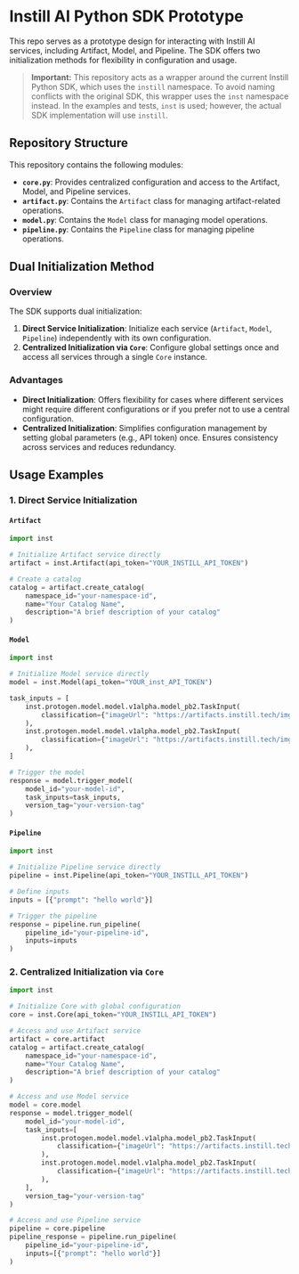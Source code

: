 # Instill AI Python SDK Prototype

This repo serves as a prototype design for interacting with Instill AI services, including Artifact, Model, and Pipeline. The SDK offers two initialization methods for flexibility in configuration and usage.

> **Important:** This repository acts as a wrapper around the current Instill Python SDK, which uses the `instill` namespace. To avoid naming conflicts with the original SDK, this wrapper uses the `inst` namespace instead. In the examples and tests, `inst` is used; however, the actual SDK implementation will use `instill`.

## Repository Structure

This repository contains the following modules:

- **`core.py`**: Provides centralized configuration and access to the Artifact, Model, and Pipeline services.
- **`artifact.py`**: Contains the `Artifact` class for managing artifact-related operations.
- **`model.py`**: Contains the `Model` class for managing model operations.
- **`pipeline.py`**: Contains the `Pipeline` class for managing pipeline operations.

## Dual Initialization Method

### Overview

The SDK supports dual initialization:
1. **Direct Service Initialization**: Initialize each service (`Artifact`, `Model`, `Pipeline`) independently with its own configuration.
2. **Centralized Initialization via `Core`**: Configure global settings once and access all services through a single `Core` instance.

### Advantages

- **Direct Initialization**: Offers flexibility for cases where different services might require different configurations or if you prefer not to use a central configuration.
- **Centralized Initialization**: Simplifies configuration management by setting global parameters (e.g., API token) once. Ensures consistency across services and reduces redundancy.

## Usage Examples

### 1. Direct Service Initialization

#### `Artifact`

```python
import inst

# Initialize Artifact service directly
artifact = inst.Artifact(api_token="YOUR_INSTILL_API_TOKEN")

# Create a catalog
catalog = artifact.create_catalog(
    namespace_id="your-namespace-id",
    name="Your Catalog Name",
    description="A brief description of your catalog"
)
```

#### `Model`

```python
import inst

# Initialize Model service directly
model = inst.Model(api_token="YOUR_inst_API_TOKEN")

task_inputs = [
    inst.protogen.model.model.v1alpha.model_pb2.TaskInput(
        classification={"imageUrl": "https://artifacts.instill.tech/imgs/dog.jpg"}
    ),
    inst.protogen.model.model.v1alpha.model_pb2.TaskInput(
        classification={"imageUrl": "https://artifacts.instill.tech/imgs/bear.jpg"}
    ),
]

# Trigger the model
response = model.trigger_model(
    model_id="your-model-id",
    task_inputs=task_inputs,
    version_tag="your-version-tag"
)
```

#### `Pipeline`

```python
import inst

# Initialize Pipeline service directly
pipeline = inst.Pipeline(api_token="YOUR_INSTILL_API_TOKEN")

# Define inputs
inputs = [{"prompt": "hello world"}]

# Trigger the pipeline
response = pipeline.run_pipeline(
    pipeline_id="your-pipeline-id",
    inputs=inputs
)
```

### 2. Centralized Initialization via `Core`

```python
import inst

# Initialize Core with global configuration
core = inst.Core(api_token="YOUR_INSTILL_API_TOKEN")

# Access and use Artifact service
artifact = core.artifact
catalog = artifact.create_catalog(
    namespace_id="your-namespace-id",
    name="Your Catalog Name",
    description="A brief description of your catalog"
)

# Access and use Model service
model = core.model
response = model.trigger_model(
    model_id="your-model-id",
    task_inputs=[
        inst.protogen.model.model.v1alpha.model_pb2.TaskInput(
            classification={"imageUrl": "https://artifacts.instill.tech/imgs/dog.jpg"}
        ),
        inst.protogen.model.model.v1alpha.model_pb2.TaskInput(
            classification={"imageUrl": "https://artifacts.instill.tech/imgs/bear.jpg"}
        ),
    ],
    version_tag="your-version-tag"
)

# Access and use Pipeline service
pipeline = core.pipeline
pipeline_response = pipeline.run_pipeline(
    pipeline_id="your-pipeline-id",
    inputs=[{"prompt": "hello world"}]
)
```
